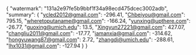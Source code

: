 {
    "watermark": "131a2e97fe5b9bbf1f34a98ecd475dcec3002adb", 
    "summary": {
        "ycled2012@gmail.com": -296.41, 
        "Chbeiyou@gmail.com": 795.15, 
        "wheretoputaname@gmail.com": -166.24, 
        "yunxing@upthere.com": -26.77, 
        "guoxing@umich.edu": 13.5, 
        "Xingyun27221@gmail.com": 427.07, 
        "changliu2011@gmail.com": -17.77, 
        "iamanxia@gmail.com": -314.62, 
        "hongyuwang87@gmail.com": 2.72, 
        "zhangdi@umich.edu": -288.61, 
        "lhx1031@gmail.com": -127.94
    }
}